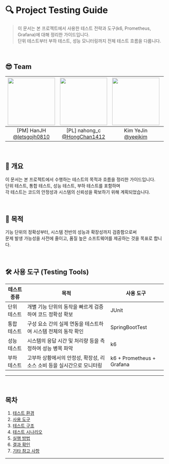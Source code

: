 # 🔍 Project Testing Guide

> 이 문서는 본 프로젝트에서 사용한 테스트 전략과 도구(k6, Prometheus, Grafana)에 대해 정리한 가이드입니다.  
단위 테스트부터 부하 테스트, 성능 모니터링까지 전체 테스트 흐름을 다룹니다.

<br>

## 😎 Team
|<img src="https://avatars.githubusercontent.com/u/71498489?v=4" width="150" height="150"/>|<img src="https://avatars.githubusercontent.com/u/95984922?v=4" width="150" height="150"/>|<img src="https://avatars.githubusercontent.com/u/150774446?v=4" width="150" height="150"/>|<img src="https://avatars.githubusercontent.com/u/153366521?v=4" width="150" height="150"/>|<img src="https://avatars.githubusercontent.com/u/127267532?v=4" width="150" height="150"/>|
|:-:|:-:|:-:|:-:|:-:|
|[PM] HanJH<br/>[@letsgojh0810](https://github.com/letsgojh0810)|[PL] nahong_c<br/>[@HongChan1412](https://github.com/HongChan1412)|Kim YeJin<br/>[@yeejkim](https://github.com/yeejkim)|Park ji hye<br/>[@parkjhhh](https://github.com/parkjhhh)|Seok Hye Jin [@HyeJinSeok](https://github.com/HyeJinSeok)|

<br>

## 📄 개요
이 문서는 본 프로젝트에서 수행하는 테스트의 목적과 흐름을 정리한 가이드입니다.  
단위 테스트, 통합 테스트, 성능 테스트, 부하 테스트를 포함하며  
각 테스트는 코드의 안정성과 시스템의 신뢰성을 확보하기 위해 계획되었습니다.

<br>

## 🎯 목적
기능 단위의 정확성부터, 시스템 전반의 성능과 확장성까지 검증함으로써  
문제 발생 가능성을 사전에 줄이고, 품질 높은 소프트웨어를 제공하는 것을 목표로 합니다.

<br>

## 🛠️ 사용 도구 (Testing Tools)

| 테스트 종류       | 목적                                                       | 사용 도구                                      |
|------------------|------------------------------------------------------------|------------------------------------------------|
| 단위 테스트       | 개별 기능 단위의 동작을 빠르게 검증하여 코드 정확성 확보               | JUnit                                           |
| 통합 테스트       | 구성 요소 간의 실제 연동을 테스트하여 시스템 전체의 동작 확인          | SpringBootTest                                 |
| 성능 테스트       | 시스템의 응답 시간 및 처리량 등을 측정하여 성능 병목 파악               | k6                                              |
| 부하 테스트       | 고부하 상황에서의 안정성, 확장성, 리소스 소비 등을 실시간으로 모니터링 | k6 + Prometheus + Grafana                      |


---
<br>

## 목차
1. [테스트 환경](#-테스트-환경)
2. [사용 도구](#-사용-도구)
3. [테스트 구조](#-테스트-구조)
4. [테스트 시나리오](#-테스트-시나리오)
5. [실행 방법](#-실행-방법)
6. [결과 확인](#-결과-확인)
7. [기타 참고 사항](#-기타-참고-사항)

---